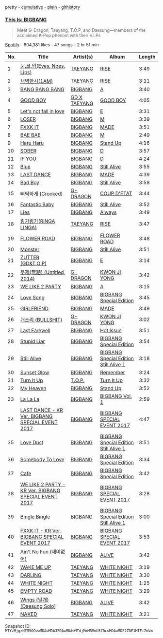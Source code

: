pretty - [cumulative](/playlists/cumulative/37i9dQZF1DWVw3oyaj4jsN.md) - [plain](/playlists/plain/37i9dQZF1DWVw3oyaj4jsN) - [githistory](https://github.githistory.xyz/mackorone/spotify-playlist-archive/blob/main/playlists/plain/37i9dQZF1DWVw3oyaj4jsN)

### [This Is: BIGBANG](https://open.spotify.com/playlist/37i9dQZF1DWVw3oyaj4jsN)

> Meet G\-Dragon, Taeyang, T.O.P, and Daesung—members of the acclaimed K\-Pop phenom with their V.I.Ps

[Spotify](https://open.spotify.com/user/spotify) - 604,381 likes - 47 songs - 2 hr 51 min

| No. | Title | Artist(s) | Album | Length |
|---|---|---|---|---|
| 1 | [눈,코,입\(Eyes, Noes, Lips\)](https://open.spotify.com/track/2orE4MtP5Oy0ynoA1KkF3t) | [TAEYANG](https://open.spotify.com/artist/6udveWUgX4vu75FF0DTrXV) | [RISE](https://open.spotify.com/album/27XDcBXIllsjdrwMoOM5Wm) | 3:49 |
| 2 | [새벽한시\(1AM\)](https://open.spotify.com/track/58M68JO60rhDniuSK11b6S) | [TAEYANG](https://open.spotify.com/artist/6udveWUgX4vu75FF0DTrXV) | [RISE](https://open.spotify.com/album/27XDcBXIllsjdrwMoOM5Wm) | 3:11 |
| 3 | [BANG BANG BANG](https://open.spotify.com/track/0BU2OFDU7NvV7zza77F2YN) | [BIGBANG](https://open.spotify.com/artist/4Kxlr1PRlDKEB0ekOCyHgX) | [A](https://open.spotify.com/album/2YJrdV7ZxFSrNa2rMaLr9D) | 3:40 |
| 4 | [GOOD BOY](https://open.spotify.com/track/3F1mueW8iouZUgjmawhVhe) | [GD X TAEYANG](https://open.spotify.com/artist/3HJVw8aEtFqoc3raJVE8am) | [GOOD BOY](https://open.spotify.com/album/3z9PnyT3r4hdtZKLG5lC4J) | 4:05 |
| 5 | [Let's not fall in love](https://open.spotify.com/track/4pwtsRdCFNse3U1lWLG2W1) | [BIGBANG](https://open.spotify.com/artist/4Kxlr1PRlDKEB0ekOCyHgX) | [E](https://open.spotify.com/album/54sYdn1VdKFloHBKsBWEpa) | 3:31 |
| 6 | [LOSER](https://open.spotify.com/track/53gAeYCSCdXiWX7IfvP3oo) | [BIGBANG](https://open.spotify.com/artist/4Kxlr1PRlDKEB0ekOCyHgX) | [M](https://open.spotify.com/album/3GYXZuzKAIwZIS0ogPOBy5) | 3:39 |
| 7 | [FXXK IT](https://open.spotify.com/track/0YVsrgp4OOUhFuYMAVQazV) | [BIGBANG](https://open.spotify.com/artist/4Kxlr1PRlDKEB0ekOCyHgX) | [MADE](https://open.spotify.com/album/407pN41bJq9wAWvauVVGa2) | 3:51 |
| 8 | [BAE BAE](https://open.spotify.com/track/4SLZDeEuyeOCHuCQAG8Pf0) | [BIGBANG](https://open.spotify.com/artist/4Kxlr1PRlDKEB0ekOCyHgX) | [M](https://open.spotify.com/album/3GYXZuzKAIwZIS0ogPOBy5) | 2:49 |
| 9 | [Haru Haru](https://open.spotify.com/track/3d3RUv7bMGWEHw5Rr6TBjL) | [BIGBANG](https://open.spotify.com/artist/4Kxlr1PRlDKEB0ekOCyHgX) | [Stand Up](https://open.spotify.com/album/49cfNmV24xZ9IBlZ6QFLzT) | 4:16 |
| 10 | [SOBER](https://open.spotify.com/track/1TTiZwoorWMR4KmaI0irjU) | [BIGBANG](https://open.spotify.com/artist/4Kxlr1PRlDKEB0ekOCyHgX) | [D](https://open.spotify.com/album/2DIOEfz9HuzawA4Dtj5HEQ) | 3:57 |
| 11 | [IF YOU](https://open.spotify.com/track/77IZ5gbHrUR6lp9gE9QqYb) | [BIGBANG](https://open.spotify.com/artist/4Kxlr1PRlDKEB0ekOCyHgX) | [D](https://open.spotify.com/album/2DIOEfz9HuzawA4Dtj5HEQ) | 4:24 |
| 12 | [Blue](https://open.spotify.com/track/6FpGiWJHMs78QGzVAjNOlw) | [BIGBANG](https://open.spotify.com/artist/4Kxlr1PRlDKEB0ekOCyHgX) | [Still Alive](https://open.spotify.com/album/4uXdVN0q22qyWiU42rLmJq) | 3:55 |
| 13 | [LAST DANCE](https://open.spotify.com/track/7dhr1r6OWHxrpvrdHxfe1n) | [BIGBANG](https://open.spotify.com/artist/4Kxlr1PRlDKEB0ekOCyHgX) | [MADE](https://open.spotify.com/album/407pN41bJq9wAWvauVVGa2) | 4:39 |
| 14 | [Bad Boy](https://open.spotify.com/track/6hfsEwisw3xRuUfIKb65Q6) | [BIGBANG](https://open.spotify.com/artist/4Kxlr1PRlDKEB0ekOCyHgX) | [Still Alive](https://open.spotify.com/album/4uXdVN0q22qyWiU42rLmJq) | 3:58 |
| 15 | [삐딱하게 \(Crooked\)](https://open.spotify.com/track/5Rei61HA8R3TR4b0kOEINA) | [G\-DRAGON](https://open.spotify.com/artist/30b9WulBM8sFuBo17nNq9c) | [COUP D'ETAT](https://open.spotify.com/album/6KMR8jlvEkXiL7Jco4HvPi) | 3:44 |
| 16 | [Fantastic Baby](https://open.spotify.com/track/44jlAR4JltMotTZJE24KaE) | [BIGBANG](https://open.spotify.com/artist/4Kxlr1PRlDKEB0ekOCyHgX) | [Still Alive](https://open.spotify.com/album/4uXdVN0q22qyWiU42rLmJq) | 3:52 |
| 17 | [Lies](https://open.spotify.com/track/55HpKcJUfEHzX8fUMvCjG9) | [BIGBANG](https://open.spotify.com/artist/4Kxlr1PRlDKEB0ekOCyHgX) | [Always](https://open.spotify.com/album/5yKeKYuviZrmBSTlfijDnl) | 3:49 |
| 18 | [링가링가\(RINGA LINGA\)](https://open.spotify.com/track/5l4u7LfxvtBPIiV3ptriqs) | [TAEYANG](https://open.spotify.com/artist/6udveWUgX4vu75FF0DTrXV) | [RISE](https://open.spotify.com/album/27XDcBXIllsjdrwMoOM5Wm) | 3:47 |
| 19 | [FLOWER ROAD](https://open.spotify.com/track/37DVuXUPIFPsYBmr6hBoxA) | [BIGBANG](https://open.spotify.com/artist/4Kxlr1PRlDKEB0ekOCyHgX) | [FLOWER ROAD](https://open.spotify.com/album/0jJEKb5PUTpD1VxgDx7vO7) | 3:48 |
| 20 | [Monster](https://open.spotify.com/track/0mxBXzoj8bU9zHTkJo2jUl) | [BIGBANG](https://open.spotify.com/artist/4Kxlr1PRlDKEB0ekOCyHgX) | [Still Alive](https://open.spotify.com/album/4uXdVN0q22qyWiU42rLmJq) | 3:51 |
| 21 | [ZUTTER \(GD&T.O.P\)](https://open.spotify.com/track/0FKyOvFCcyo4AYnU7lF1Bp) | [BIGBANG](https://open.spotify.com/artist/4Kxlr1PRlDKEB0ekOCyHgX) | [E](https://open.spotify.com/album/54sYdn1VdKFloHBKsBWEpa) | 3:14 |
| 22 | [무제\(無題\) \(Untitled, 2014\)](https://open.spotify.com/track/5jBGI01km1Rt8gqBKVCU7R) | [G\-DRAGON](https://open.spotify.com/artist/30b9WulBM8sFuBo17nNq9c) | [KWON JI YONG](https://open.spotify.com/album/2SOEQhCJdBlxrIV68Wfisk) | 3:42 |
| 23 | [WE LIKE 2 PARTY](https://open.spotify.com/track/0J7On679dnx7IpBDQfvpAi) | [BIGBANG](https://open.spotify.com/artist/4Kxlr1PRlDKEB0ekOCyHgX) | [A](https://open.spotify.com/album/2YJrdV7ZxFSrNa2rMaLr9D) | 3:15 |
| 24 | [Love Song](https://open.spotify.com/track/2qaGeFZcginU0g5wDuD3jQ) | [BIGBANG](https://open.spotify.com/artist/4Kxlr1PRlDKEB0ekOCyHgX) | [BIGBANG Special Edition](https://open.spotify.com/album/5kJPwfrd8cM9nurOLE0lr6) | 3:45 |
| 25 | [GIRLFRIEND](https://open.spotify.com/track/5qtSNy9cdlzMqQQyaOzH6U) | [BIGBANG](https://open.spotify.com/artist/4Kxlr1PRlDKEB0ekOCyHgX) | [MADE](https://open.spotify.com/album/407pN41bJq9wAWvauVVGa2) | 3:49 |
| 26 | [개소리 \(BULLSHIT\)](https://open.spotify.com/track/3iVX6XiS0J31HIbZIzeF4R) | [G\-DRAGON](https://open.spotify.com/artist/30b9WulBM8sFuBo17nNq9c) | [KWON JI YONG](https://open.spotify.com/album/2SOEQhCJdBlxrIV68Wfisk) | 3:02 |
| 27 | [Last Farewell](https://open.spotify.com/track/5HbwEwnXUH9oyY7gZxv87Z) | [BIGBANG](https://open.spotify.com/artist/4Kxlr1PRlDKEB0ekOCyHgX) | [Hot Issue](https://open.spotify.com/album/4060O57QHvG0wS8FrJe4n7) | 3:51 |
| 28 | [Stupid Liar](https://open.spotify.com/track/0aFGjyMKP1cEnHd2o3imDX) | [BIGBANG](https://open.spotify.com/artist/4Kxlr1PRlDKEB0ekOCyHgX) | [BIGBANG Special Edition](https://open.spotify.com/album/2csX6IJo4308J9hohCiPjw) | 3:54 |
| 29 | [Still Alive](https://open.spotify.com/track/5kAPGuS9zG9SreLjgxjuBB) | [BIGBANG](https://open.spotify.com/artist/4Kxlr1PRlDKEB0ekOCyHgX) | [BIGBANG Special Edition Still Alive 1](https://open.spotify.com/album/7tCxOPrGwO3ojcfi8ZdNKQ) | 3:18 |
| 30 | [Sunset Glow](https://open.spotify.com/track/3OIzR9emRQyZntD8QpGAe6) | [BIGBANG](https://open.spotify.com/artist/4Kxlr1PRlDKEB0ekOCyHgX) | [Remember](https://open.spotify.com/album/5qswMsScvMLXIxSQB6eQWh) | 3:24 |
| 31 | [Turn It Up](https://open.spotify.com/track/1OM2geiMjTOm0CYUcJcENL) | [T.O.P.](https://open.spotify.com/artist/4yiB30K5scGkjmAgHGIH8Y) | [Turn It Up](https://open.spotify.com/album/3qeyO96nIxtZ25IsPeMill) | 3:32 |
| 32 | [My Heaven](https://open.spotify.com/track/3V0732JPfWHFd2CqOdIhe5) | [BIGBANG](https://open.spotify.com/artist/4Kxlr1PRlDKEB0ekOCyHgX) | [Stand Up](https://open.spotify.com/album/1fUA5LAFLvKCEUrAXh6Ec0) | 3:52 |
| 33 | [La La La](https://open.spotify.com/track/75bsh5bxj6NiBiOqBDGNqf) | [BIGBANG](https://open.spotify.com/artist/4Kxlr1PRlDKEB0ekOCyHgX) | [BIGBANG Vol\. 1](https://open.spotify.com/album/4wvNjlQKwJv7L8FB6Y4ivZ) | 2:59 |
| 34 | [LAST DANCE \- KR Ver\. BIGBANG SPECIAL EVENT 2017](https://open.spotify.com/track/4aAZew1RkrjfYkFo1n0Zd8) | [BIGBANG](https://open.spotify.com/artist/4Kxlr1PRlDKEB0ekOCyHgX) | [BIGBANG SPECIAL EVENT 2017](https://open.spotify.com/album/6IgeTUHsBH0sgsrFEV8afQ) | 4:47 |
| 35 | [Love Dust](https://open.spotify.com/track/1jX5W7hV7LkCp998d7s77o) | [BIGBANG](https://open.spotify.com/artist/4Kxlr1PRlDKEB0ekOCyHgX) | [BIGBANG Special Edition Still Alive 1](https://open.spotify.com/album/7tCxOPrGwO3ojcfi8ZdNKQ) | 3:51 |
| 36 | [Somebody To Love](https://open.spotify.com/track/19Qlz0c9m66XYJnwLK6TWj) | [BIGBANG](https://open.spotify.com/artist/4Kxlr1PRlDKEB0ekOCyHgX) | [BIGBANG Special Edition](https://open.spotify.com/album/5kJPwfrd8cM9nurOLE0lr6) | 3:34 |
| 37 | [Cafe](https://open.spotify.com/track/7Cgq7A7xaCbJr4MYvLU93U) | [BIGBANG](https://open.spotify.com/artist/4Kxlr1PRlDKEB0ekOCyHgX) | [BIGBANG Special Edition](https://open.spotify.com/album/5kJPwfrd8cM9nurOLE0lr6) | 3:42 |
| 38 | [WE LIKE 2 PARTY \- KR Ver\. BIGBANG SPECIAL EVENT 2017](https://open.spotify.com/track/7cEowM5L6ahBydSsEJYAxs) | [BIGBANG](https://open.spotify.com/artist/4Kxlr1PRlDKEB0ekOCyHgX) | [BIGBANG SPECIAL EVENT 2017](https://open.spotify.com/album/6IgeTUHsBH0sgsrFEV8afQ) | 3:28 |
| 39 | [Bingle Bingle](https://open.spotify.com/track/6OvxJkLM8RzQUBwrGWHiTm) | [BIGBANG](https://open.spotify.com/artist/4Kxlr1PRlDKEB0ekOCyHgX) | [BIGBANG Special Edition Still Alive 1](https://open.spotify.com/album/7tCxOPrGwO3ojcfi8ZdNKQ) | 3:00 |
| 40 | [FXXK IT \- KR Ver\. BIGBANG SPECIAL EVENT 2017](https://open.spotify.com/track/0cpy1DlTlpNI0w826ecuXu) | [BIGBANG](https://open.spotify.com/artist/4Kxlr1PRlDKEB0ekOCyHgX) | [BIGBANG SPECIAL EVENT 2017](https://open.spotify.com/album/6IgeTUHsBH0sgsrFEV8afQ) | 3:53 |
| 41 | [Ain't No Fun \(재미없어\)](https://open.spotify.com/track/36UC3m4kBQi4NewZ6TUKfU) | [BIGBANG](https://open.spotify.com/artist/4Kxlr1PRlDKEB0ekOCyHgX) | [ALIVE](https://open.spotify.com/album/2R2SusHMCwhf0ed78ajJUM) | 3:42 |
| 42 | [WAKE ME UP](https://open.spotify.com/track/0vBUsN3rew8OjgowVwykOn) | [TAEYANG](https://open.spotify.com/artist/6udveWUgX4vu75FF0DTrXV) | [WHITE NIGHT](https://open.spotify.com/album/6eFAxaoZhy1KBYuYHCfnDg) | 3:19 |
| 43 | [DARLING](https://open.spotify.com/track/1UVVPtvtUXeVzbNKjlcVht) | [TAEYANG](https://open.spotify.com/artist/6udveWUgX4vu75FF0DTrXV) | [WHITE NIGHT](https://open.spotify.com/album/6eFAxaoZhy1KBYuYHCfnDg) | 3:30 |
| 44 | [WHITE NIGHT](https://open.spotify.com/track/2uWx84DNKWmstqgLRSBkEw) | [TAEYANG](https://open.spotify.com/artist/6udveWUgX4vu75FF0DTrXV) | [WHITE NIGHT](https://open.spotify.com/album/6eFAxaoZhy1KBYuYHCfnDg) | 1:25 |
| 45 | [EMPTY ROAD](https://open.spotify.com/track/22ujj7oolbVcxbkXE1wZiQ) | [TAEYANG](https://open.spotify.com/artist/6udveWUgX4vu75FF0DTrXV) | [WHITE NIGHT](https://open.spotify.com/album/6eFAxaoZhy1KBYuYHCfnDg) | 3:29 |
| 46 | [Wings \(날개\) \[Daesung Solo\]](https://open.spotify.com/track/22OJopNgbjHSaPPXD7svWk) | [BIGBANG](https://open.spotify.com/artist/4Kxlr1PRlDKEB0ekOCyHgX) | [ALIVE](https://open.spotify.com/album/2R2SusHMCwhf0ed78ajJUM) | 3:42 |
| 47 | [NAKED](https://open.spotify.com/track/0r6cbuaBbvrCMIIAUWUsNA) | [TAEYANG](https://open.spotify.com/artist/6udveWUgX4vu75FF0DTrXV) | [WHITE NIGHT](https://open.spotify.com/album/6eFAxaoZhy1KBYuYHCfnDg) | 3:21 |

Snapshot ID: `MTYzMjgzNTM5OCwwMDAwMDA3ZDAwMDAwMTdjMmM5MmU5ZDcwMDAwMDE2ZDE1MTFiZmVm`